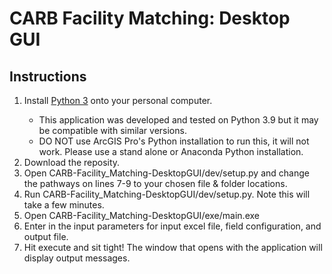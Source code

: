 # CARB Facility Matching: Desktop GUI
 
## Instructions
<ol>
 <li>Install <a href="https://www.python.org/downloads/">Python 3</a> onto your personal computer.</li>
 <ul>
  <li>This application was developed and tested on Python 3.9 but it may be compatible with similar versions.</li>
  <li>DO NOT use ArcGIS Pro's Python installation to run this, it will not work. Please use a stand alone or Anaconda Python installation.</li>
 </ul>
 <li>Download the reposity.</li>
 <li>Open CARB-Facility_Matching-DesktopGUI/dev/setup.py and change the pathways on lines 7-9 to your chosen file & folder locations.</li>
 <li>Run CARB-Facility_Matching-DesktopGUI/dev/setup.py. Note this will take a few minutes.</li>
 <li>Open CARB-Facility_Matching-DesktopGUI/exe/main.exe</li>
 <li>Enter in the input parameters for input excel file, field configuration, and output file.</li>
 <li>Hit execute and sit tight! The window that opens with the application will display output messages.</li>
</ol>
